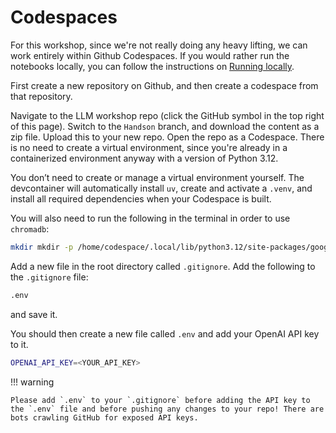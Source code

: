 # Codespaces

For this workshop, since we're not really doing any heavy lifting, we can work entirely within Github Codespaces. If you would rather run the notebooks locally, you can follow the instructions on [Running locally](running-locally.md).

First create a new repository on Github, and then create a codespace from that repository. 

Navigate to the LLM workshop repo (click the GitHub symbol in the top right of this page). Switch to the `Handson` branch, and download the content as a zip file. Upload this to your new repo. Open the repo as a Codespace. There is no need to create a virtual environment, since you're already in a containerized environment anyway with a version of Python 3.12.

You don’t need to create or manage a virtual environment yourself. The devcontainer will automatically install `uv`, create and activate a `.venv`, and install all required dependencies when your Codespace is built.

You will also need to run the following in the terminal in order to use `chromadb`:

```bash
mkdir mkdir -p /home/codespace/.local/lib/python3.12/site-packages/google/colab
```

Add a new file in the root directory called `.gitignore`. Add the following to the `.gitignore` file:

```bash
.env
```

and save it.

You should then create a new file called `.env` and add your OpenAI API key to it.

```bash
OPENAI_API_KEY=<YOUR_API_KEY>
```

!!! warning

    Please add `.env` to your `.gitignore` before adding the API key to the `.env` file and before pushing any changes to your repo! There are bots crawling GitHub for exposed API keys.